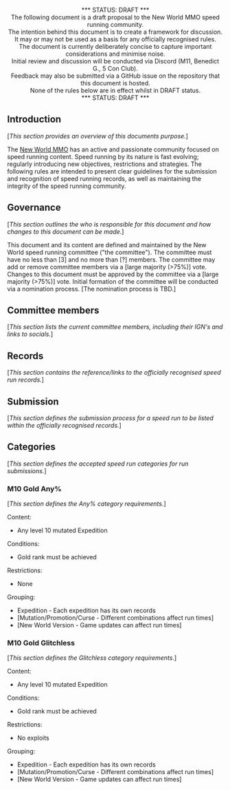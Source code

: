 <p align="center">
*** STATUS: DRAFT ***<br/>
The following document is a draft proposal to the New World MMO speed running community.<br/>
The intention behind this document is to create a framework for discussion.<br/>
It may or may not be used as a basis for any officially recognised rules.<br/>
The document is currently deliberately concise to capture important considerations and minimise noise.<br/>
Initial review and discussion will be conducted via Discord (M11, Benedict G., 5 Con Club).<br/>
Feedback may also be submitted via a GitHub issue on the repository that this document is hosted.<br/>
None of the rules below are in effect whilst in DRAFT status.<br/>
*** STATUS: DRAFT ***<br/>
</p>

## Introduction

[_This section provides an overview of this documents purpose._]

The [New World MMO](https://newworld.com/) has an active and passionate community focused on speed running content.
Speed running by its nature is fast evolving; regularly introducing new objectives, restrictions and strategies.
The following rules are intended to present clear guidelines for the submission and recognition of speed running records, as well as maintaining the integrity of the speed running community.

## Governance

[_This section outlines the who is responsible for this document and how changes to this document can be made._]

This document and its content are defined and maintained by the New World speed running committee ("the committee"). The committee must have no less than [3] and no more than [?] members. The committee may add or remove committee members via a [large majority (>75%)] vote. Changes to this document must be approved by the committee via a [large majority (>75%)] vote. Initial formation of the committee will be conducted via a nomination process. [The nomination process is TBD.]

## Committee members

[_This section lists the current committee members, including their IGN's and links to socials._]

## Records

[_This section contains the reference/links to the officially recognised speed run records._]

## Submission

[_This section defines the submission process for a speed run to be listed within the officially recognised records._]

## Categories

[_This section defines the accepted speed run categories for run submissions._]

### M10 Gold Any%

[_This section defines the Any% category requirements._]

Content:<br/>
- Any level 10 mutated Expedition

Conditions:<br/>
- Gold rank must be achieved

Restrictions:<br/>
- None

Grouping:<br/>
- Expedition - Each expedition has its own records
- [Mutation/Promotion/Curse - Different combinations affect run times]
- [New World Version - Game updates can affect run times]

### M10 Gold Glitchless

[_This section defines the Glitchless category requirements._]

Content:<br/>
- Any level 10 mutated Expedition

Conditions:<br/>
- Gold rank must be achieved

Restrictions:<br/>
- No exploits

Grouping:<br/>
- Expedition - Each expedition has its own records
- [Mutation/Promotion/Curse - Different combinations affect run times]
- [New World Version - Game updates can affect run times]
